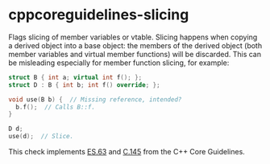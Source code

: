 # cppcoreguidelines-slicing

Flags slicing of member variables or vtable. Slicing happens when
copying a derived object into a base object: the members of the derived
object (both member variables and virtual member functions) will be
discarded. This can be misleading especially for member function
slicing, for example:

```c++
struct B { int a; virtual int f(); };
struct D : B { int b; int f() override; };

void use(B b) {  // Missing reference, intended?
  b.f();  // Calls B::f.
}

D d;
use(d);  // Slice.
```

This check implements
[ES.63](https://isocpp.github.io/CppCoreGuidelines/CppCoreGuidelines#es63-dont-slice)
and
[C.145](https://isocpp.github.io/CppCoreGuidelines/CppCoreGuidelines#c145-access-polymorphic-objects-through-pointers-and-references)
from the C++ Core Guidelines.

